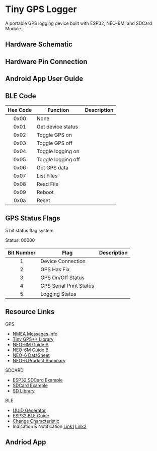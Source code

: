 # Tiny GPS Logger

A portable GPS logging device built with ESP32, NEO-6M, and SDCard Module. 

## Hardware Schematic

## Hardware Pin Connection

## Android App User Guide

## BLE Code

| Hex Code    | Function    | Description |
| :---: | --- | --- |
| 0x00 | None             	|  |
| 0x01 | Get device status 	|  |
| 0x02 | Toggle GPS on 		|  |
| 0x03 | Toggle GPS off 	|  |
| 0x04 | Toggle logging on 	|  |
| 0x05 | Toggle logging off |  |
| 0x06 | Get GPS data 		|  |
| 0x07 | List Files 		|  |
| 0x08 | Read File 			|  |
| 0x09 | Reboot 			|  |
| 0x0a | Reset 				|  |

## GPS Status Flags

5 bit status flag system

Status: 00000

| Bit Number | Flag | Description |
| :---: | --- | --- |
| 1 | Device Connection 		|  |
| 2 | GPS Has Fix 				|  |
| 3 | GPS On/Off Status			|  |
| 4 | GPS Serial Print Status  	|  |
| 5 | Logging Status 			|  |

## Resource Links

GPS
- [NMEA Messages Info](https://www.gpsinformation.org/dale/nmea.htm)
- [Tiny GPS++ Library](http://arduiniana.org/libraries/tinygpsplus/)
- [NEO-6M Guide A](https://randomnerdtutorials.com/guide-to-neo-6m-gps-module-with-arduino/)
- [NEO-6M Guide B](https://lastminuteengineers.com/neo6m-gps-arduino-tutorial/)
- [NEO-6 DataSheet](https://www.u-blox.com/sites/default/files/products/documents/NEO-6_DataSheet_%28GPS.G6-HW-09005%29.pdf)
- [NEO-6 Product Summary](https://www.u-blox.com/sites/default/files/products/documents/NEO-6_ProductSummary_%28GPS.G6-HW-09003%29.pdf)

SDCARD
- [ESP32 SDCard Example](https://randomnerdtutorials.com/esp32-data-logging-temperature-to-microsd-card/)
- [SDCard Example](https://lastminuteengineers.com/arduino-micro-sd-card-module-tutorial/)
- [SD Library](https://www.arduino.cc/en/reference/SD)

BLE
- [UUID Generator](https://www.uuidgenerator.net/)
- [ESP32 BLE Guide](https://randomnerdtutorials.com/esp32-bluetooth-low-energy-ble-arduino-ide/)
- [Change Characteristic](https://github.com/espressif/arduino-esp32/issues/1038)
- Indication & Notification [Link1](https://community.nxp.com/docs/DOC-328525) [Link2](https://www.onethesis.com/2015/11/21/ble-introduction-notify-or-indicate/)

Andriod App
- 

